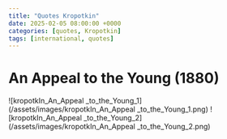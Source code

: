```yaml
---
title: "Quotes Kropotkin"
date: 2025-02-05 08:00:00 +0000
categories: [quotes, Kropotkin]
tags: [international, quotes]
---
```

# An Appeal to the Young (1880)

![kropotkIn_An_Appeal _to_the_Young_1](/assets/images/kropotkIn_An_Appeal _to_the_Young_1.png)
![kropotkIn_An_Appeal _to_the_Young_2](/assets/images/kropotkIn_An_Appeal _to_the_Young_2.png)
